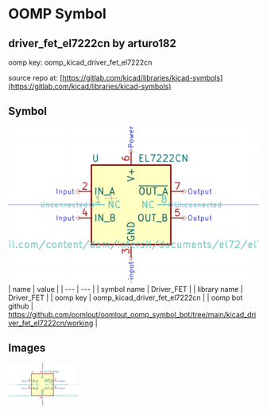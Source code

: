# OOMP Symbol  
## driver_fet_el7222cn  by arturo182  
  
oomp key: oomp_kicad_driver_fet_el7222cn  
  
source repo at: [https://gitlab.com/kicad/libraries/kicad-symbols](https://gitlab.com/kicad/libraries/kicad-symbols)  
## Symbol  
  
[![working.png](working_600.png)](working.png)  
| name | value | 
| --- | --- | 
| symbol name | Driver_FET | 
| library name | Driver_FET | 
| oomp key | oomp_kicad_driver_fet_el7222cn | 
| oomp bot github | https://github.com/oomlout/oomlout_oomp_symbol_bot/tree/main/kicad_driver_fet_el7222cn/working | 
## Images  
  
[![working.png](working_140.png)](working.png)  

